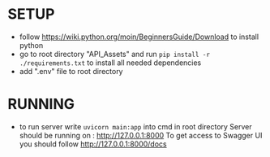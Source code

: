 # SETUP
- follow https://wiki.python.org/moin/BeginnersGuide/Download to install python
- go to root directory "API_Assets" and run `pip install -r ./requirements.txt` to install all needed
dependencies
- add ".env" file to root directory 
# RUNNING 
- to run server write `uvicorn main:app` into cmd in root directory 
 Server should be running on : http://127.0.0.1:8000 
 To get access to Swagger UI you should follow http://127.0.0.1:8000/docs
